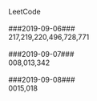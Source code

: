 LeetCode<br/><br/>
###2019-09-06###<br/>
217,219,220,496,728,771
<br/><br/>
###2019-09-07###<br/>
008,013,342
<br/><br/>
###2019-09-08###<br/>
0015,018
<br/><br/>
